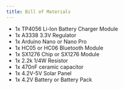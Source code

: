 ```yaml
---
title: Bill of Materials
---
```


* 1x TP4056 Li-Ion Battery Charger Module
* 1x A3338 3.3V Regulator
* 1x Arduino Nano or Nano Pro
* 1x HC05 or HC06 Bluetooth Module
* 1x SX1276 Chip or SX1276 Module
* 1x 2.2k 1/4W Resistor
* 1x 470nF ceramic capacitor
* 1x 4.2V-5V Solar Panel
* 1x 4.2V Battery or Battery Pack
